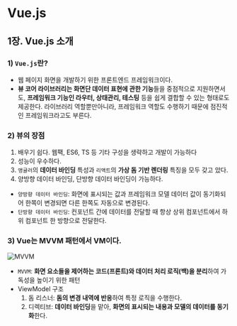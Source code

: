 # Vue.js

## 1장. Vue.js 소개

### 1) `Vue.js`란?

- 웹 페이지 화면을 개발하기 위한 프론트엔드 프레임워크이다.
- **뷰 코어 라이브러리는 화면단 데이터 표현에 관한 기능**들을 중점적으로 지원하면서도, **프레임워크 기능인 라우터, 상태관리, 테스팅** 등을 쉽게 결합할 수 있는 형태로도 제공한다. 라이브러리 역할뿐만아니라, 프레임워크 역할도 수행하기 때문에 점진적인 프레임워크라고도 부른다.

### 2) 뷰의 장점

1. 배우기 쉽다. 웹팩, ES6, TS 등 기타 구성을 생략하고 개발이 가능하다
2. 성능이 우수하다.
3. `앵귤러`의 **데이터 바인딩** 특성과 `리액트`의 **가상 돔 기반 렌더링** 특징을 모두 갖고 았다.
4. 양방향 데이터 바인딩, 단방향 데이터 바인딩이 가능하다.  
- `양방향 데이터 바인딩`: 화면에 표시되는 값과 프레임워크 모델 데이터 값이 동기화되어 한쪽이 변경되면 다른 한쪽도 자동으로 변경된다.
- `단방향 데이터 바인딩`: 컨포넌트 간에 데이터를 전달할 때 항상 상위 컴포넌트에서 하위 컴포넌트 한 방향으로 전달한다.


### 3) Vue는 MVVM 패턴에서 VM이다.
![MVVM](https://user-images.githubusercontent.com/76730867/147429463-6d5e5d01-72e8-4b4d-905c-71a658ef4a98.png)

- `MVVM`: **화면 요소들을 제어하는 코드(프론트)와 데이터 처리 로직(백)을 분리**하여 가독성을 높이기 위한 패턴
- ViewModel 구조
  1) 돔 리스너: **돔의 변경 내역에 반응**하여 특정 로직을 수행한다.
  2) 디렉티브: **데이터 바인딩**을 맡아, **화면의 표시되는 내용과 모델의 데이터를 동기화**한다.
